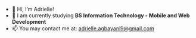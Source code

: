 - 👋 Hi, I’m Adrielle!
- 🧪 I am currently studying **BS Information Technology - Mobile and Web Development**
- 📫 You may contact me at: adrielle.agbayani9@gmail.com

<!---
adrieyell/adrieyell is a ✨ special ✨ repository because its `README.md` (this file) appears on your GitHub profile.
You can click the Preview link to take a look at your changes.
--->
